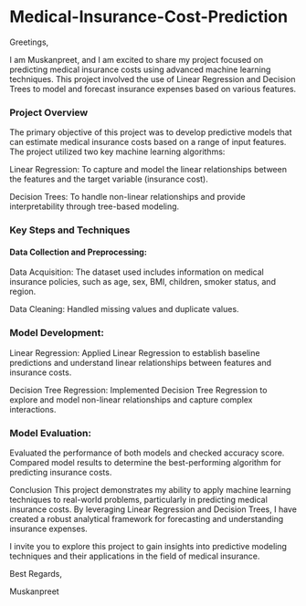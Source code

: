 # Medical-Insurance-Cost-Prediction
Greetings,

I am Muskanpreet, and I am excited to share my project focused on predicting medical insurance costs using advanced machine learning techniques. This project involved the use of Linear Regression and Decision Trees to model and forecast insurance expenses based on various features.

<h3>Project Overview</h3>
The primary objective of this project was to develop predictive models that can estimate medical insurance costs based on a range of input features. The project utilized two key machine learning algorithms:


Linear Regression: To capture and model the linear relationships between the features and the target variable (insurance cost).

Decision Trees: To handle non-linear relationships and provide interpretability through tree-based modeling.

<h3>Key Steps and Techniques</h3>
<h4>Data Collection and Preprocessing:</h4>

Data Acquisition: The dataset used includes information on medical insurance policies, such as age, sex, BMI, children, smoker status, and region.

Data Cleaning: Handled missing values and duplicate values.

<h3>Model Development:</h3>

Linear Regression: Applied Linear Regression to establish baseline predictions and understand linear relationships between features and insurance costs.

Decision Tree Regression: Implemented Decision Tree Regression to explore and model non-linear relationships and capture complex interactions.
<h3>Model Evaluation:</h3>

Evaluated the performance of both models and checked accuracy score.
Compared model results to determine the best-performing algorithm for predicting insurance costs.

Conclusion
This project demonstrates my ability to apply machine learning techniques to real-world problems, particularly in predicting medical insurance costs. By leveraging Linear Regression and Decision Trees, I have created a robust analytical framework for forecasting and understanding insurance expenses.

I invite you to explore this project to gain insights into predictive modeling techniques and their applications in the field of medical insurance.

Best Regards,

Muskanpreet

